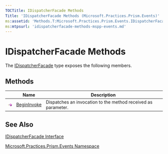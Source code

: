 ```yaml
---
TOCTitle: IDispatcherFacade Methods
Title: 'IDispatcherFacade Methods (Microsoft.Practices.Prism.Events)'
ms:assetid: 'Methods.T:Microsoft.Practices.Prism.Events.IDispatcherFacade'
ms:mtpsurl: 'idispatcherfacade-methods-mspp-events.md'
---
```



# IDispatcherFacade Methods

The [IDispatcherFacade](https://msdn.microsoft.com/library/microsoft.practices.prism.events.idispatcherfacade) type exposes the following members.

## Methods

<table>

<thead>
<tr class="header">
<th> </th>
<th>Name</th>
<th>Description</th>
</tr>
</thead>
<tbody>
<tr class="odd">
<td><img src="images/public-method.gif" title="Public method" /></td>
<td><a href="https://msdn.microsoft.com/library/microsoft.practices.prism.events.idispatcherfacade.begininvoke(system.delegate%2csystem.object)">BeginInvoke</a></td>
<td><div class="summary">
Dispatches an invocation to the method received as parameter.
</div></td>
</tr>
</tbody>
</table>

## See Also

[IDispatcherFacade Interface](https://msdn.microsoft.com/library/microsoft.practices.prism.events.idispatcherfacade)

[Microsoft.Practices.Prism.Events Namespace](https://msdn.microsoft.com/library/microsoft.practices.prism.events)
